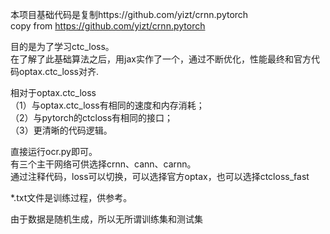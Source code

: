 本项目基础代码是复制https://github.com/yizt/crnn.pytorch  
copy from https://github.com/yizt/crnn.pytorch  

目的是为了学习ctc_loss。  
在了解了此基础算法之后，用jax实作了一个，通过不断优化，性能最终和官方代码optax.ctc_loss对齐.

相对于optax.ctc_loss  
（1）与optax.ctc_loss有相同的速度和内存消耗；  
（2）与pytorch的ctcloss有相同的接口；  
（3）更清晰的代码逻辑。   
    
直接运行ocr.py即可。  
有三个主干网络可供选择crnn、cann、carnn。   
通过注释代码，loss可以切换，可以选择官方optax，也可以选择ctcloss_fast 
  

*.txt文件是训练过程，供参考。    
  
由于数据是随机生成，所以无所谓训练集和测试集